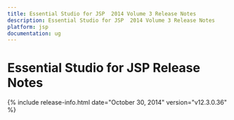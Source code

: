 ```yaml
---
title: Essential Studio for JSP  2014 Volume 3 Release Notes  
description: Essential Studio for JSP  2014 Volume 3 Release Notes  
platform: jsp
documentation: ug
---
```


# Essential Studio for JSP  Release Notes  

{% include release-info.html date="October 30, 2014"  version="v12.3.0.36" %} 




